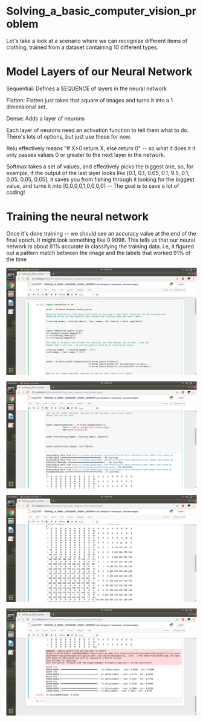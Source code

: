 # Solving_a_basic_computer_vision_problem

 Let's take a look at a scenario where we can recognize different items of clothing,
 trained from a dataset containing 10 different types.

# Model Layers of our Neural Network

Sequential:  Defines a SEQUENCE of layers in the neural network

Flatten: Flatten just takes that square of images and turns it into a 1 dimensional set.

Dense: Adds a layer of neurons

Each layer of neurons need an activation function to tell them what to do. There's lots of options, but just use these for now.

Relu effectively means "If X>0 return X, else return 0" -- so what it does it it only passes values 0 or greater to the next layer in the network.

Softmax takes a set of values, and effectively picks the biggest one, so, for example, if the output of the last layer looks
like [0.1, 0.1, 0.05, 0.1, 9.5, 0.1, 0.05, 0.05, 0.05], it saves you from fishing through it looking for the biggest value, 
and turns it into [0,0,0,0,1,0,0,0,0] -- The goal is to save a lot of coding!


# Training the neural network

Once it's done training -- we should see an accuracy value at the end of the final epoch. It might look something like
0.9098. This tells us that our neural network is about 91% accurate in classifying the training data. i.e, 
it figured out a pattern match between the image and the labels that worked 91% of the time


![](/imgs/image1.png)


![](/imgs/image2.png)


![](/imgs/image3.png)


![](/imgs/image4.png)


